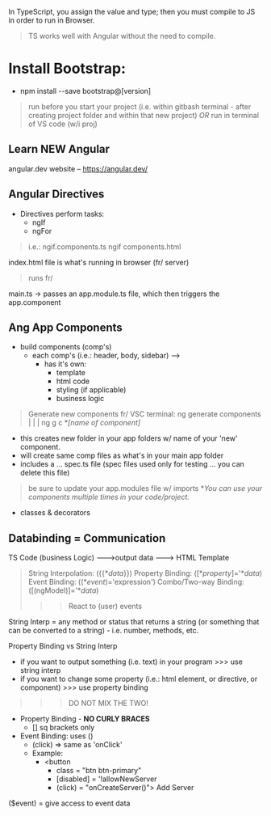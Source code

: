 In TypeScript, you assign the value and type; then you must compile to JS in order to run in Browser.
> TS works well with Angular without the need to compile.

# Install Bootstrap:
  - npm install --save bootstrap@[version]
> run before you start your project (i.e. within gitbash terminal - after creating project folder and within that new project)
> _OR_ run in terminal of VS code (w/i proj)


## Learn NEW Angular #

angular.dev website – https://angular.dev/


## Angular Directives
- Directives perform tasks:
  - ngIf
  - ngFor
> i.e.:     ngif.components.ts 
>           ngif components.html

index.html file is what's running in browser (fr/ server)
>   runs fr/ <app-root>

main.ts -> passes an app.module.ts file, which then triggers the app.component 

## Ang App Components
- build components (comp's)
  - each comp's (i.e.: header, body, sidebar) -->
    - has it's own:
        - template
        - html code
        - styling <css> (if applicable)
        - business logic <ts>
> Generate new components fr/ VSC terminal:
   ng generate components
    |    |         |
   ng    g         c   **[name of component]*
- this creates new folder in your app folders w/ name of your 'new' component.
- will create same comp files as what's in your main app folder
- includes a ... spec.ts file (spec files used only for testing ... you can delete this file)
>  be sure to update your app.modules file w/ imports 
> **You can use your components multiple times in your code/project.*
  
- classes & decorators


## Databinding = Communication
TS Code (business Logic) --->output data  ---> HTML Template
> String Interpolation:  ({{**data*}})
> Property Binding:  ([**property*]='**data*)
> Event Binding:  ((**event*)='expression')
> Combo/Two-way Binding: ([(ngModel)]='**data*)
> >> React to (user) events

String Interp = any method or status that returns a string (or something that can be converted to a string) - i.e. number, methods, etc.

Property Binding vs String Interp
- if you want to output something (i.e. text) in your program >>> use string interp
- if you want to change some property (i.e.: html element, or directive, or component) >>> use property binding
>>> DO NOT MIX THE TWO!
- Property Binding - **NO CURLY BRACES**
  - [] sq brackets only
- Event Binding: uses ()
  - (click) => same as 'onClick'
  - Example:
      - <button
        - class = "btn btn-primary"
        - [disabled] = '!allowNewServer
        - (click) = "onCreateServer()"> Add Server </button>

($event) = give access to event data